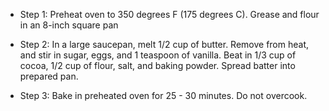 - Step 1: Preheat oven to 350 degrees F (175 degrees C). Grease and flour in an 8-inch square pan

- Step 2: In a large saucepan, melt 1/2 cup of butter. Remove from heat, and stir in sugar, eggs, and 1 teaspoon of vanilla. Beat in 1/3 cup of cocoa, 1/2 cup of flour, salt, and baking powder. Spread batter into prepared pan.

- Step 3: Bake in preheated oven for 25 - 30 minutes. Do not overcook.